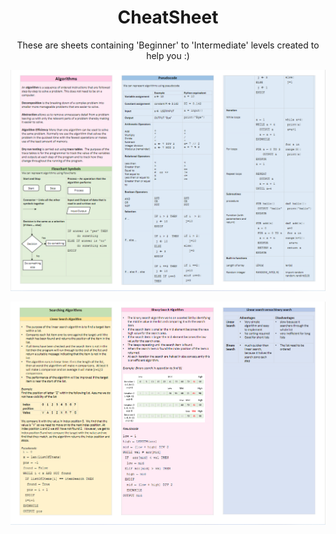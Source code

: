 <h1 align="center">CheatSheet</h1> 
<p align="center">These are sheets containing 'Beginner' to 'Intermediate' levels created to help you :)</p>

<p align="center">
   <img src="./images/1.png">
</p>

<p align="center">
   <img src="./images/2.png">
</p>

